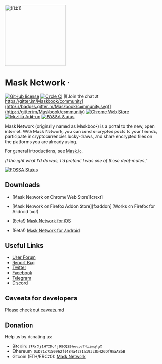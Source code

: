 <a href="https://mask.io">
  <img src="https://dimensiondev.github.io/Maskbook-VI/assets/Logo/MB--Logo--Geo--ForceCircle--Blue.svg"
       width="200" height="200" title="([I:b])" alt="([I:b])">
</a>

# Mask Network &middot;

[![GitHub license](https://img.shields.io/badge/license-AGPL-blue.svg?style=flat-square)](https://github.com/DimensionDev/Maskbook/blob/master/LICENSE)
[![Circle CI](https://img.shields.io/circleci/project/github/DimensionDev/Maskbook.svg?style=flat-square&logo=circleci)](https://circleci.com/gh/DimensionDev/Maskbook)
[![Join the chat at https://gitter.im/Maskbook/community](https://badges.gitter.im/Maskbook/community.svg)](https://gitter.im/Maskbook/community)
[![Chrome Web Store](https://img.shields.io/chrome-web-store/v/jkoeaghipilijlahjplgbfiocjhldnap.svg?logo=Maskbook&logoColor=%231c68f3&style=flat-square&label=Chrome%20store)][client-chrome]
[![Mozilla Add-on](https://img.shields.io/amo/v/maskbook?label=Firefox%20store&style=flat-square)][client-firefox]
[![FOSSA Status](https://app.fossa.io/api/projects/git%2Bgithub.com%2FDimensionDev%2FMaskbook.svg?type=shield)][fossa]

Mask Network (originally named as Maskbook) is a portal to the new, open internet. With Mask Network, you can send encrypted posts to your friends, participate in cryptocurrencies lucky-draws, and share encrypted files on the platforms you are already using.

For general introductions, see [Mask.io](https://mask.io).

/_I thought what I'd do was, I'd pretend I was one of those deaf-mutes._/

[![FOSSA Status](https://app.fossa.io/api/projects/git%2Bgithub.com%2FDimensionDev%2FMaskbook.svg?type=large)][fossa]

## Downloads

- [Mask Network on Chrome Web Store][crext]
- [Mask Network on Firefox Addon Store][fxaddon] (Works on Firefox for Android too!)

- (Beta!) [Mask Network for iOS][client-ios]
- (Beta!) [Mask Network for Android][client-android]

[client-android]: https://play.google.com/store/apps/details?id=com.dimension.maskbook
[client-chrome]: https://chrome.google.com/webstore/detail/maskbook/jkoeaghipilijlahjplgbfiocjhldnap/
[client-firefox]: https://addons.mozilla.org/en-US/firefox/addon/maskbook/
[client-ios]: https://testflight.apple.com/join/OGmGmIg1
[fossa]: https://app.fossa.io/projects/git%2Bgithub.com%2FDimensionDev%2FMaskbook

## Useful Links

- [User Forum](https://github.com/DimensionDev/Maskbook/discussions)
- [Report Bug](https://mask.io/links/?report-bug)
- [Twitter](https://twitter.com/realMaskbook)
- [Facebook](https://www.facebook.com/masknetwork)
- [Telegram](https://t.me/maskbook_group)
- [Discord](https://discord.gg/4SVXvj7)

## Caveats for developers

Please check out [caveats.md](./caveats.md)

## Donation

Help us by donating us:

- Bitcoin: `3PRrXj1HTXDc4j9SCQZ6hovpa74iimqtgX`
- Ethereum: `0xD71c7150962fd484a4291a193c85426Df9EaABbB`
- Gitcoin (ETH/ERC20): [Mask Network](https://gitcoin.co/grants/159/mask-networkmaskbook-the-portal-to-the-new-open-i)
